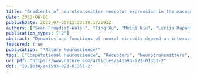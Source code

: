 ```yaml
---
title: "Gradients of neurotransmitter receptor expression in the macaque cortex"
date: 2023-06-01
publishDate: 2023-07-05T12:33:38.173691Z
authors: ["Sean Froudist-Walsh", "Ting Xu", "Meiqi Niu", "Lucija Rapan", "Ling Zhao", "Daniel S. Margulies", "Karl Zilles", "Xiao-Jing Wang", "Nicola Palomero-Gallagher"]
publication_types: ["2"]
abstract: "Dynamics and functions of neural circuits depend on interactions mediated by receptors. Therefore, a comprehensive map of receptor organization across cortical regions is needed. In this study, we used in vitro receptor autoradiography to measure the density of 14 neurotransmitter receptor types in 109 areas of macaque cortex. We integrated the receptor data with anatomical, genetic and functional connectivity data into a common cortical space. We uncovered a principal gradient of receptor expression per neuron. This aligns with the cortical hierarchy from sensory cortex to higher cognitive areas. A second gradient, driven by serotonin 5-HT1A receptors, peaks in the anterior cingulate, default mode and salience networks. We found a similar pattern of 5-HT1A expression in the human brain. Thus, the macaque may be a promising translational model of serotonergic processing and disorders. The receptor gradients may enable rapid, reliable information processing in sensory cortical areas and slow, flexible integration in higher cognitive areas."
featured: true
publication: "*Nature Neuroscience*"
tags: ["Computational neuroscience", "Receptors", "Neurotransmitters", "Synaptic transmission","neuromodulators"]
url_pdf: "https://www.nature.com/articles/s41593-023-01351-2"
doi: "10.1038/s41593-023-01351-2"
---
```


